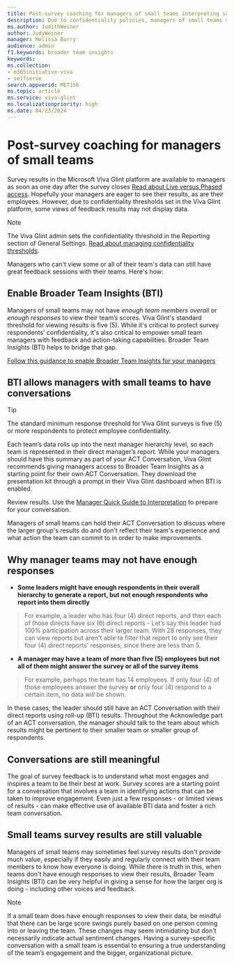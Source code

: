 ```yaml
---
title: Post-survey coaching for managers of small teams interpreting survey results
description: Due to confidentiality policies, managers of small teams may not see survey reports directly from their own team. Empower these managers with Broader Team Insights so all managers and employees can benefit from survey feedback.
ms.author: JudithWeiner
author: JudyWeiner
manager: Melissa Barry
audience: admin
f1.keywords: broader team insights
keywords: 
ms.collection:  
- m365initiative-viva
- selfserve 
search.appverid: MET150 
ms.topic: article
ms.service: viva-glint
ms.localizationpriority: high
ms.date: 04/23/2024
---
```


# Post-survey coaching for managers of small teams

Survey results in the Microsoft Viva Glint platform are available to managers as soon as one day after the survey closes [Read about Live versus Phased access](/../../viva/glint/setup/live-versus-phased-access). Hopefully your managers are eager to see their results, as are their employees. However, due to confidentiality thresholds set in the Viva Glint platform, some views of feedback results may not display data. 

> [!NOTE]
> The Viva Glint admin sets the confidentiality threshold in the Reporting section of General Settings. [Read about managing confidentiality thresholds](/viva/glint/setup/manage-confidentiality-thresholds).

Managers who can't view some or all of their team's data can still have great feedback sessions with their teams. Here's how: 

## Enable Broader Team Insights (BTI)

Managers of small teams may not have *enough team members overall* or *enough responses* to view their team’s scores. Viva Glint's standard threshold for viewing results is five (5). While it's critical to protect survey respondents’ confidentiality, it's also critical to empower small team managers with feedback and action-taking capabilities. Broader Team Insights (BTI) helps to bridge that gap.

[Follow this guidance to enable Broader Team Insights for your managers](https://go.microsoft.com/fwlink/?linkid=2231012)

## BTI allows managers with small teams to have conversations 

> [!TIP]
> The standard minimum response threshold for Viva Glint surveys is five (5) or more respondents to protect employee confidentiality.

Each team’s data rolls up into the next manager hierarchy level, so each team is represented in their direct manager’s report. While your managers should have this summary as part of your ACT Conversation, Viva Glint recommends giving managers access to Broader Team Insights as a starting point for their own ACT Conversation. They download the presentation kit through a prompt in their Viva Glint dashboard when BTI is enabled. 

Review results. Use the [Manager Quick Guide to Interpretation](https://adoption.microsoft.com/files/viva/glint/Microsoft-Viva-Glint-manager-quick-guide.pdf) to prepare for your conversation.

Managers of small teams can hold their ACT Conversation to discuss where the larger group's results do and don't reflect their team's experience and what action the team can commit to in order to make improvements. 

## Why manager teams may not have enough responses

- **Some leaders might have enough respondents in their overall hierarchy to generate a report, but not enough respondents who report into them directly** 

> For example, a leader who has four (4) direct reports, and then each of those directs have six (6) direct reports - Let’s say this leader had 100% participation across their larger team. 
    With 28 responses, they can view reports but aren't able to filter that report to only see their four (4) direct reports’ responses, since there are less than 5.

- **A manager may have a team of more than five (5) employees but not all of them might answer the survey or all of the survey items**

> For example, perhaps the team has 14 employees. If only four (4) of those employees answer the survey **or** only four (4) respond to a certain item, no data will be shown.

In these cases, the leader should still have an ACT Conversation with their direct reports using roll-up (BTI) results. Throughout the Acknowledge part of an ACT conversation, the manager should talk to the team about which results might be pertinent to their smaller team or smaller group of respondents.

## Conversations are still meaningful

The goal of survey feedback is to understand what most engages and inspires a team to be their best at work. Survey scores are a starting point for a conversation that involves a team in identifying actions that can be taken to improve engagement. Even just a few responses - or limited views of results - can make effective use of available BTI data and foster a rich team conversation. 

## Small teams survey results are still valuable

Managers of small teams may sometimes feel survey results don't provide much value, especially if they easily and regularly connect with their team members to know how everyone is doing. While there is truth in this, when teams don't have enough responses to view their results, Broader Team Insights (BTI) can be very helpful in giving a sense for how the larger org is doing - including other voices and feedback.
 
> [!NOTE]
> If a small team does have enough responses to view their data, be mindful that there can be large score swings purely based on one person coming into or leaving the team. These changes may seem intimidating but don't necessarily indicate actual sentiment changes. Having a survey-specific conversation with a small team is essential to ensuring a true understanding of the team’s engagement and the bigger, organizational picture.
